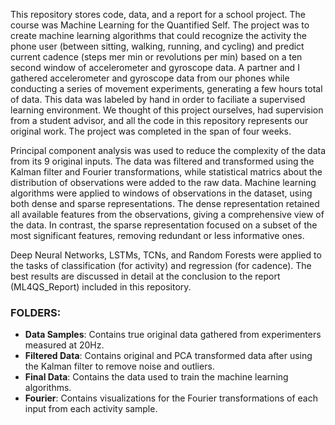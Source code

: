 This repository stores code, data, and a report for a school project. The course was Machine Learning for the Quantified Self. The project was to create machine learning algorithms that could recognize the activity the phone user (between sitting, walking, running, and cycling) and predict current cadence (steps mer min or revolutions per min) based on a ten second window of accelerometer and gyroscope data. A partner and I gathered accelerometer and gyroscope data from our phones while conducting a series of movement experiments, generating a few hours total of data. This data was labeled by hand in order to faciliate a supervised learning environment. We thought of this project ourselves, had supervision from a student advisor, and all the code in this repository represents our original work. The project was completed in the span of four weeks. 

Principal component analysis was used to reduce the complexity of the data from its 9 original inputs. The data was filtered and transformed using the Kalman filter and Fourier transformations, while statistical matrics about the distribution of observations were added to the raw data. Machine learning algorithms were applied to windows of observations in the dataset, using both dense and sparse representations. The dense representation retained all available features from the observations, giving a comprehensive view of the data. In contrast, the sparse representation focused on a subset of the most significant features, removing redundant or less informative ones. 

Deep Neural Networks, LSTMs, TCNs, and Random Forests were applied to the tasks of classification (for activity) and regression (for cadence). The best results are discussed in detail at the conclusion to the report (ML4QS_Report) included in this repository.

### FOLDERS:
- **Data Samples**: Contains true original data gathered from experimenters measured at 20Hz.
- **Filtered Data**: Contains original and PCA transformed data after using the Kalman filter to remove noise and outliers.
- **Final Data**: Contains the data used to train the machine learning algorithms.
- **Fourier**: Contains visualizations for the Fourier transformations of each input from each activity sample.
